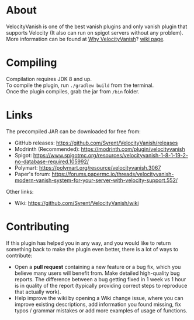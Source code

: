 # About
VelocityVanish is one of the best vanish plugins and only vanish plugin that supports Velocity (It also can run on spigot servers without any problem).
More information can be found at [Why VelocityVanish](https://github.com/Syrent/VelocityVanish/wiki/Why-VelocityVanish%3F)? [wiki page](https://github.com/Syrent/VelocityVanish/wiki).

# Compiling
Compilation requires JDK 8 and up.   
To compile the plugin, run `./gradlew build` from the terminal.   
Once the plugin compiles, grab the jar from `/bin` folder.   

# Links
The precompiled JAR can be downloaded for free from:

* GitHub releases: https://github.com/Syrent/VelocityVanish/releases
* Modrinth (Recommended): https://modrinth.com/plugin/velocityvanish
* Spigot: https://www.spigotmc.org/resources/velocityvanish-1-8-1-19-2-no-database-required.105992/
* Polymart: https://polymart.org/resource/velocityvanish.3067
* Paper's forum: https://forums.papermc.io/threads/velocityvanish-modern-vanish-system-for-your-server-with-velocity-support.552/

Other links:

* Wiki: https://github.com/Syrent/VelocityVanish/wiki

# Contributing
If this plugin has helped you in any way, and you would like to return something back to make the plugin even better, there is a lot of ways to contribute:

* Open a **pull request** containing a new feature or a bug fix, which you believe many users will benefit from.
Make detailed high-quality bug reports. The difference between a bug getting fixed in 1 week vs 1 hour is in quality of the report (typically providing correct steps to reproduce that actually work).
* Help improve the wiki by opening a Wiki change issue, where you can improve existing descriptions, add information you found missing, fix typos / grammar mistakes or add more examples of usage of functions.
